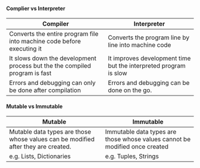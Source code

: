 #### Complier vs Interpreter

| Compiler                                                                   | Interpreter                                                      |
| -------------------------------------------------------------------------- | ---------------------------------------------------------------- |
| Converts the entire program file into machine code before executing it     | Converts the program line by line into machine code              |
| It slows down the development process but the the compiled program is fast | It improves development time but the interpreted program is slow |
| Errors and debugging can only be done after compilation                    | Errors and debugging can be done on the go.                      |

#### Mutable vs Immutable

| Mutable                                                                           | Immutable                                                                   |
| --------------------------------------------------------------------------------- | --------------------------------------------------------------------------- |
| Mutable data types are those whose values can be modified after they are created. | Immutable data types are those whose values cannot be modified once created |
| e.g. Lists, Dictionaries                                                          | e.g. Tuples, Strings                                                        |
